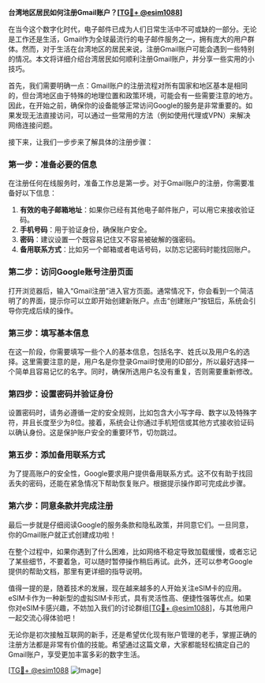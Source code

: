 **台湾地区居民如何注册Gmail账户？[[TG💪+ @esim1088](https://t.me/s/esim1088)]**

在当今这个数字化时代，电子邮件已成为人们日常生活中不可或缺的一部分。无论是工作还是生活，Gmail作为全球最流行的电子邮件服务之一，拥有庞大的用户群体。然而，对于生活在台湾地区的居民来说，注册Gmail账户可能会遇到一些特别的情况。本文将详细介绍台湾居民如何顺利注册Gmail账户，并分享一些实用的小技巧。

首先，我们需要明确一点：Gmail账户的注册流程对所有国家和地区基本是相同的，但台湾地区由于特殊的地理位置和政策环境，可能会有一些需要注意的地方。因此，在开始之前，确保你的设备能够正常访问Google的服务是非常重要的。如果发现无法直接访问，可以通过一些常用的方法（例如使用代理或VPN）来解决网络连接问题。

接下来，让我们一步步来了解具体的注册步骤：

### 第一步：准备必要的信息

在注册任何在线服务时，准备工作总是第一步。对于Gmail账户的注册，你需要准备好以下信息：
1. **有效的电子邮箱地址**：如果你已经有其他电子邮件账户，可以用它来接收验证码。
2. **手机号码**：用于验证身份，确保账户安全。
3. **密码**：建议设置一个既容易记住又不容易被破解的强密码。
4. **备用联系方式**：比如另一个邮箱或者电话号码，以防忘记密码时能找回账户。

### 第二步：访问Google账号注册页面

打开浏览器后，输入“Gmail注册”进入官方页面。通常情况下，你会看到一个简洁明了的界面，提示你可以立即开始创建新账户。点击“创建账户”按钮后，系统会引导你完成后续的操作。

### 第三步：填写基本信息

在这一阶段，你需要填写一些个人的基本信息，包括名字、姓氏以及用户名的选择。这里需要注意的是，用户名是你登录Gmail时使用的ID部分，所以最好选择一个简单且容易记忆的名字。同时，确保所选用户名没有重复，否则需要重新修改。

### 第四步：设置密码并验证身份

设置密码时，请务必遵循一定的安全规则，比如包含大小写字母、数字以及特殊字符，并且长度至少为8位。接着，系统会让你通过手机短信或其他方式接收验证码以确认身份。这是保护账户安全的重要环节，切勿跳过。

### 第五步：添加备用联系方式

为了提高账户的安全性，Google要求用户提供备用联系方式。这不仅有助于找回丢失的密码，还能在紧急情况下帮助恢复账户。根据提示操作即可完成此步骤。

### 第六步：同意条款并完成注册

最后一步就是仔细阅读Google的服务条款和隐私政策，并同意它们。一旦同意，你的Gmail账户就正式创建成功啦！

在整个过程中，如果你遇到了什么困难，比如网络不稳定导致加载缓慢，或者忘记了某些细节，不要着急，可以随时暂停操作稍后再试。此外，还可以参考Google提供的帮助文档，那里有更详细的指导说明。

值得一提的是，随着技术的发展，现在越来越多的人开始关注eSIM卡的应用。eSIM卡作为一种新型的虚拟SIM卡形式，具有灵活性高、便捷性强等优点。如果你对eSIM卡感兴趣，不妨加入我们的讨论群组[[TG💪+ @esim1088](https://t.me/s/esim1088)]，与其他用户一起交流心得体验吧！

无论你是初次接触互联网的新手，还是希望优化现有账户管理的老手，掌握正确的注册方法都是非常有价值的技能。希望通过这篇文章，大家都能轻松搞定自己的Gmail账户，享受更加丰富多彩的数字生活。

[[TG💪+ @esim1088](https://t.me/s/esim1088) ![Image](https://i.postimg.cc/4NQfJmqS/Snipaste-2025-05-13-00-14-12.png)]